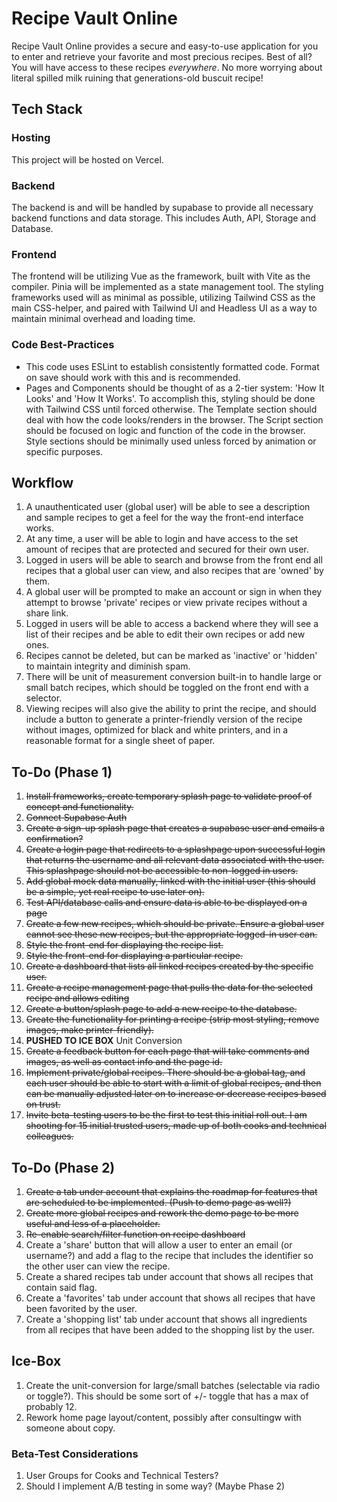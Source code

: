 # Recipe Vault Online
Recipe Vault Online provides a secure and easy-to-use application for you to enter and retrieve your favorite and most precious recipes. Best of all? You will have access to these recipes *everywhere*. No more worrying about literal spilled milk ruining that generations-old buscuit recipe!

## Tech Stack

### Hosting
This project will be hosted on Vercel.

### Backend
The backend is and will be handled by supabase to provide all necessary backend functions and data storage. This includes Auth, API, Storage and Database. 

### Frontend
The frontend will be utilizing Vue as the framework, built with Vite as the compiler. Pinia will be implemented as a state management tool. The styling frameworks used will as minimal as possible, utilizing Tailwind CSS as the main CSS-helper, and paired with Tailwind UI and Headless UI as a way to maintain minimal overhead and loading time. 

### Code Best-Practices
- This code uses ESLint to establish consistently formatted code. Format on save should work with this and is recommended. 
- Pages and Components should be thought of as a 2-tier system: 'How It Looks' and 'How It Works'. To accomplish this, styling should be done with Tailwind CSS until forced otherwise. The Template section should deal with how the code looks/renders in the browser. The Script section should be focused on logic and function of the code in the browser. Style sections should be minimally used unless forced by animation or specific purposes. 

## Workflow
1. A unauthenticated user (global user) will be able to see a description and sample recipes to get a feel for the way the front-end interface works. 
2. At any time, a user will be able to login and have access to the set amount of recipes that are protected and secured for their own user. 
3. Logged in users will be able to search and browse from the front end all recipes that a global user can view, and also recipes that are 'owned' by them. 
4. A global user will be prompted to make an account or sign in when they attempt to browse 'private' recipes or view private recipes without a share link. 
5. Logged in users will be able to access a backend where they will see a list of their recipes and be able to edit their own recipes or add new ones. 
6. Recipes cannot be deleted, but can be marked as 'inactive' or 'hidden' to maintain integrity and diminish spam. 
7. There will be unit of measurement conversion built-in to handle large or small batch recipes, which should be toggled on the front end with a selector. 
8. Viewing recipes will also give the ability to print the recipe, and should include a button to generate a printer-friendly version of the recipe without images, optimized for black and white printers, and in a reasonable format for a single sheet of paper. 

## To-Do (Phase 1)
1. ~~Install frameworks, create temporary splash page to validate proof of concept and functionality.~~
2. ~~Connect Supabase Auth~~
3. ~~Create a sign-up splash page that creates a supabase user and emails a confirmation?~~
4. ~~Create a login page that redirects to a splashpage upon successful login that returns the username and all relevant data associated with the user. This splashpage should not be accessible to non-logged in users.~~ 
5. ~~Add global mock data manually, linked with the initial user (this should be a simple, yet real recipe to use later on).~~ 
6. ~~Test API/database calls and ensure data is able to be displayed on a page~~ 
7. ~~Create a few new recipes, which should be private. Ensure a global user cannot see these new recipes, but the appropriate logged-in user can.~~ 
8. ~~Style the front-end for displaying the recipe list.~~ 
9. ~~Style the front-end for displaying a particular recipe.~~ 
10. ~~Create a dashboard that lists all linked recipes created by the specific user.~~ 
11. ~~Create a recipe management page that pulls the data for the selected recipe and allows editing~~
12. ~~Create a button/splash page to add a new recipe to the database.~~
13. ~~Create the functionality for printing a recipe (strip most styling, remove images, make printer-friendly).~~
14. **PUSHED TO ICE BOX** Unit Conversion
15. ~~Create a feedback button for each page that will take comments and images, as well as contact info and the page id.~~
16. ~~Implement private/global recipes. There should be a global tag, and each user should be able to start with a limit of global recipes, and then can be manually adjusted later on to increase or decrease recipes based on trust.~~
17. ~~Invite beta-testing users to be the first to test this initial roll out. I am shooting for 15 initial trusted users, made up of both cooks and technical colleagues.~~

## To-Do (Phase 2)
1. ~~Create a tab under account that explains the roadmap for features that are scheduled to be implemented. (Push to demo page as well?)~~
2. ~~Create more global recipes and rework the demo page to be more useful and less of a placeholder.~~
3. ~~Re-enable search/filter function on recipe dashboard~~
4. Create a 'share' button that will allow a user to enter an email (or username?) and add a flag to the recipe that includes the identifier so the other user can view the recipe.
5. Create a shared recipes tab under account that shows all recipes that contain said flag.
6. Create a 'favorites' tab under account that shows all recipes that have been favorited by the user.
7. Create a 'shopping list' tab under account that shows all ingredients from all recipes that have been added to the shopping list by the user.

## Ice-Box
1. Create the unit-conversion for large/small batches (selectable via radio or toggle?). This should be some sort of +/- toggle that has a max of probably 12.
2. Rework home page layout/content, possibly after consultingw with someone about copy.

### Beta-Test Considerations 
1. User Groups for Cooks and Technical Testers?
2. Should I implement A/B testing in some way? (Maybe Phase 2)


